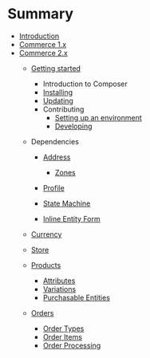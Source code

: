 # Summary

* [Introduction](README.md)
* [Commerce 1.x](v1/README.md)
* [Commerce 2.x](v2/README.md)
  * [Getting started](v2/getting-started.md)
    * Introduction to Composer
    * [Installing](v2/getting-started/install.md)
    * [Updating](v2/update.md)
    * Contributing
        * [Setting up an environment](v2/contributing/development-environment.md)
        * [Developing](v2/contributing/developing.md)

  * Dependencies
    * [Address](v2/dependencies/address/README.md)
      * [Zones](v2/dependencies/address/zones.md)

    * [Profile](v2/dependencies/profile.md)
    * [State Machine](v2/dependencies/state-machine.md)
    * [Inline Entity Form](v2/dependencies/ief.md)

  * [Currency](v2/currency.md)
  * [Store](v2/store.md)
  * [Products](v2/product/index.md)
    * [Attributes](v2/product/product-attributes.md)
    * [Variations](v2/product/products.md)
    * [Purchasable Entities](v2/product/purchasable-entities.md)

  * [Orders](v2/orders/index.md)
    * [Order Types](v2/orders/order-types.md)
    * [Order Items](v2/orders/order-items.md)
    * [Order Processing](v2/orders/order-processing.md)



